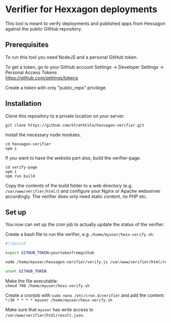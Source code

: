# Verifier for Hexxagon deployments

This tool is meant to verify deployments and published apps from Hexxagon against the public GitHub repository.

## Prerequisites

To run this tool you need NodeJS and a personal GitHub token.

To get a token, go to your GitHub account Settings -> Developer Settings -> Personal Access Tokens  
https://github.com/settings/tokens

Create a token with only "public_repo" privilege.

## Installation

Clone this repository to a private location on your server.

`git clone https://github.com/StrathCole/hexxagon-verifier.git`

Install the necessary node modules.

`cd hexxagon-verifier`  
`npm i`  

If you want to have the website part also, build the verifier-page.

`cd verify-page`  
`npm i`  
`npm run build`

Copy the contents of the build folder to a web directory (e.g. `/var/www/verifier/html/`) and configure your Nginx or Apache webserver accordingly. The verifier does only need static content, no PHP etc.

## Set up

You now can set up the cron job to actually update the status of the verifier.

Create a bash file to run the verifier, e.g. `/home/myuser/hexx-verify.sh`:

```bash
#!/bin/sh

export GITHUB_TOKEN=yourtokenfromgithub

node /home/myuser/hexxagon-verifier/verify.js /var/www/verifier/html/result.json

unset GITHUB_TOKEN
```

Make the file executable:  
`chmod 700 /home/myuser/hexx-verify.sh`

Create a cronjob with `sudo nano /etc/cron.d/verifier` and add the content:  
`*/30 * * * * myuser /home/myuser/hexx-verify.sh`

Make sure that `myuser` has write access to `/var/www/verifier/html/result.json`.